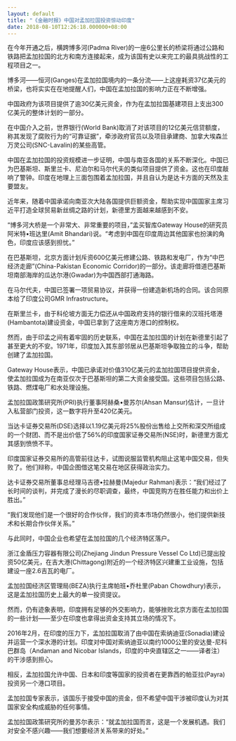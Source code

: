 ```yaml
---
layout: default
title: "《金融时报》中国对孟加拉国投资惊动印度"
date: 2018-08-10T12:26:18.000000+08:00
---
```


在今年开通之后，横跨博多河(Padma River)的一座6公里长的桥梁将通过公路和铁路把孟加拉国的北方和南方连接起来，成为该国有史以来完工的最具挑战性的工程项目之一。

博多河——恒河(Ganges)在孟加拉国境内的一条分流——上这座耗资37亿美元的桥梁，也将实实在在地提醒人们，中国在孟加拉国的影响力正在不断增强。

中国政府为该项目提供了逾30亿美元资金，作为在孟加拉国基建项目上支出300亿美元的整体计划的一部分。

在中国介入之前，世界银行(World Bank)取消了对该项目的12亿美元信贷额度，称其发现了腐败行为的“可靠证据”，牵涉政府官员以及项目承建商、加拿大埃森兰万灵公司(SNC-Lavalin)的某些高管。

中国在孟加拉国的投资规模进一步证明，中国与南亚各国的关系不断深化。中国已为巴基斯坦、斯里兰卡、尼泊尔和马尔代夫的类似项目提供了资金。这也在印度敲响了警钟。印度在地理上三面包围着孟加拉国，并且自认为是达卡方面的天然及主要盟友。

近年来，随着中国承诺向南亚次大陆各国提供巨额资金，帮助实现中国国家主席习近平打造全球贸易新丝绸之路的计划，新德里方面越来越感到不安。

“博多河大桥是一个非常大、非常重要的项目，”孟买智库Gateway House的研究员阿米特•班达里(Amit Bhandari)说。“考虑到中国在印度周边其他国家也扮演的角色，印度应该感到担忧。”

在巴基斯坦，北京方面计划斥资600亿美元修建公路、铁路和发电厂，作为“中巴经济走廊”(China-Pakistan Economic Corridor)的一部分。该走廊将借道巴基斯坦南部海岸的瓜达尔港(Gwadar)为中国西部打通海路。

在马尔代夫，中国已签署一项贸易协议，并获得一份建造新机场的合同。该合同原本给了印度公司GMR Infrastructure。

在斯里兰卡，由于科伦坡方面无力偿还从中国政府支持的银行借来的汉班托塔港(Hambantota)建设资金，中国已拿到了这座南方港口的控制权。

然而，由于印孟之间有着牢固的历史联系，中国在孟加拉国的计划在新德里引起了甚至更大的不安。1971年，印度加入其东部邻居从巴基斯坦争取独立的斗争，帮助创建了孟加拉国。

Gateway House表示，中国已承诺对价值310亿美元的孟加拉国项目提供资金，使孟加拉国成为在南亚仅次于巴基斯坦的第二大资金接受国。这些项目包括公路、铁路、燃煤电厂和水处理设施。

孟加拉国政策研究所(PRI)执行董事阿赫桑•曼苏尔(Ahsan Mansur)估计，一旦计入私营部门投资，这一数字将升至420亿美元。

当达卡证券交易所(DSE)选择以1.19亿美元将25%股份出售给上交所和深交所组成的一个财团、而不是出价低了56%的印度国家证券交易所(NSE)时，新德里方面尤其感到愤愤不平。

印度国家证券交易所的高管前往达卡，试图说服监管机构阻止这笔中国交易，但失败了。他们辩称，中国企图借这笔交易在地区获得政治实力。

达卡证券交易所董事总经理马吉德•拉赫曼(Majedur Rahman)表示：“我们经过了长时间的谈判，并完成了漫长的尽职调查，最终，中国竞购方在胜任能力和出价上胜出。”

“我们发现他们是一个很好的合作伙伴，我们的资本市场仍然很小，他们提供新技术和长期合作伙伴关系。”

与此同时，中国企业也希望在孟加拉国的几个经济特区落户。

浙江金盾压力容器有限公司(Zhejiang Jindun Pressure Vessel Co Ltd)已提出投资50亿美元，在吉大港(Chittagong)附近的一个经济特区兴建重工业设施，包括建设一座2.6吉瓦的电厂。

孟加拉国经济区管理局(BEZA)执行主席帕班•乔杜里(Paban Chowdhury)表示，这是孟加拉国历史上最大的单一投资提议。

然而，仍有迹象表明，印度拥有足够的外交影响力，能够挫败北京方面在孟加拉国的一些计划——至少在印度也拿得出资金支持其立场的情况下。

2016年2月，在印度的压力下，孟加拉国取消了由中国在索纳迪亚(Sonadia)建设并运营一个深水港的计划。印度对中国对索纳迪亚以南约1000公里的安达曼-尼科巴群岛（Andaman and Nicobar Islands，印度的中央直辖区之一——译者注）的干涉感到担心。

相反，孟加拉国允许中国、日本和印度等国家的投资者在更靠西的帕亚拉(Payra)投资另一个港口项目。

孟加拉国专家表示，该国乐于接受中国的资金，但不希望中国干涉被印度认为对其国家安全构成威胁的任何事情。

孟加拉国政策研究所的曼苏尔表示：“就孟加拉国而言，这是一个发展机遇。我们对安全不感兴趣——我们想要经济关系带来的好处。”

